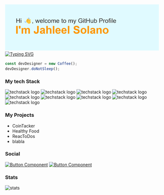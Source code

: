 ![header](/header.png)
[![Typing SVG](https://readme-typing-svg.demolab.com/?lines=I'm+Fullstack+Developer+and+...;UX+and+Industrial+Designer)](https://git.io/typing-svg)
```javascript
const devDesigner = new Coffee();
devDesigner.doNotSleep();
```
### My tech Stack
![techstack logo](https://readme-components.vercel.app/api?component=logo&logo=Javascript) ![techstack logo](https://readme-components.vercel.app/api?component=logo&logo=react) ![techstack logo](https://readme-components.vercel.app/api?component=logo&logo=redux) ![techstack logo](https://readme-components.vercel.app/api?component=logo&logo=HTML5)  ![techstack logo](https://readme-components.vercel.app/api?component=logo&logo=CSS3) 
![techstack logo](https://readme-components.vercel.app/api?component=logo&logo=Node.Js) ![techstack logo](https://readme-components.vercel.app/api?component=logo&logo=Express.Js) ![techstack logo](https://readme-components.vercel.app/api?component=logo&logo=MongoDB) ![techstack logo](https://readme-components.vercel.app/api?component=logo&logo=PostgreSQL)

### My Projects
- CoinTacker
- Healthy Food
- ReacToDos
- blabla

### Social
[![Button Component](https://readme-components.vercel.app/api?component=button&text=Linkedin)](https://www.linkedin.com/in/jahleel-solano-101834206/)
[![Button Component](https://readme-components.vercel.app/api?component=button&text=Whatsapp)](https://api.whatsapp.com/send?phone=573022994596)

### Stats
![stats](https://github-readme-stats.vercel.app/api/top-langs/?username=jahleels)
